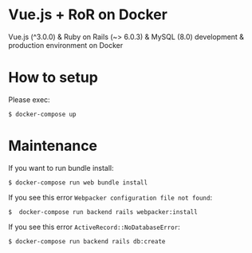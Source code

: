 # Vue.js + RoR on Docker

Vue.js (^3.0.0) & Ruby on Rails (~> 6.0.3) & MySQL (8.0) development & production environment on Docker

# How to setup

Please exec:

`$ docker-compose up`

# Maintenance

If you want to run bundle install:

`$ docker-compose run web bundle install`

If you see this error `Webpacker configuration file not found`:

`$  docker-compose run backend rails webpacker:install`

If you see this error `ActiveRecord::NoDatabaseError`:

`$ docker-compose run backend rails db:create`